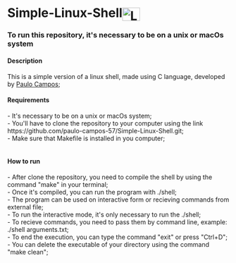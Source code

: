 # Simple-Linux-Shell<img align="center" alt="Linux" height="30" width="40" src="https://cdn.jsdelivr.net/gh/devicons/devicon/icons/linux/linux-original.svg">
<h3>To run this repository, it's necessary to be on a unix or macOs system</h3>
<h4>Description</h4>
This is a simple version of a linux shell, made using C language, developed by <a href="https://github.com/paulo-campos-57" target="_blank">Paulo Campos</a>;
<h4>Requirements</h4>
<table>
  <tr>- It's necessary to be on a unix or macOs system;</tr><br>
  <tr>- You'll have to clone the repository to your computer using the link https://github.com/paulo-campos-57/Simple-Linux-Shell.git;</tr><br>
  <tr>- Make sure that Makefile is installed in you computer;</tr><br>
</table>
<h4>How to run</h4>
<table>
  <tr>- After clone the repository, you need to compile the shell by using the command "make" in your terminal;</tr><br>
  <tr>- Once it's compiled, you can run the program with ./shell;</tr><br>
  <tr>- The program can be used on interactive form or recieving commands from external file;</tr><br>
  <tr>- To run the interactive mode, it's only necessary to run the ./shell;</tr><br>
  <tr>- To recieve commands, you need to pass them by command line, example: ./shell arguments.txt;</tr><br>
  <tr>- To end the execution, you can type the command "exit" or press "Ctrl+D";</tr><br>
  <tr>- You can delete the executable of your directory using the command "make clean";</tr><br>
</table>
